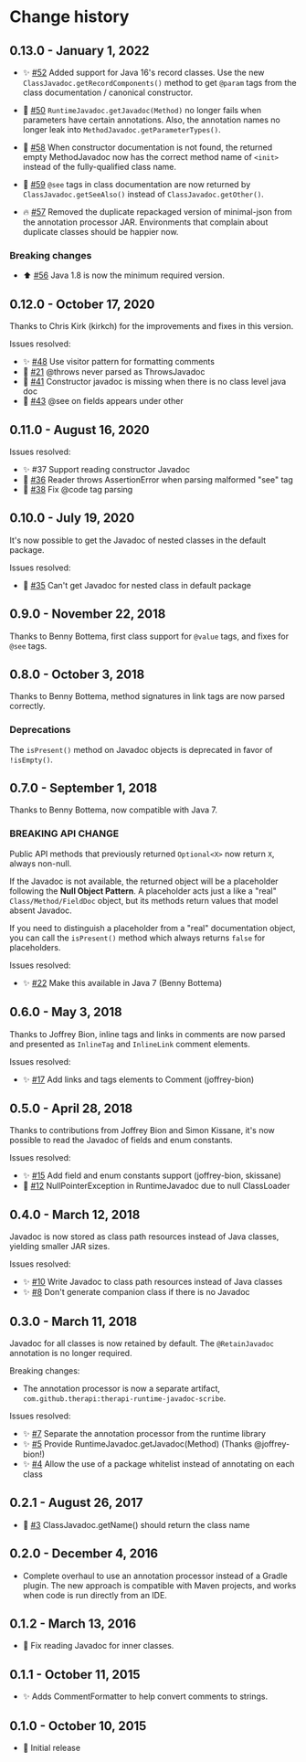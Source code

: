 # Change history

## 0.13.0 - January 1, 2022

* :sparkles: [#52](https://github.com/dnault/therapi-runtime-javadoc/issues/52) 
  Added support for Java 16's record classes. 
  Use the new `ClassJavadoc.getRecordComponents()` method to get `@param` tags
  from the class documentation / canonical constructor. 


* :bug: [#50](https://github.com/dnault/therapi-runtime-javadoc/issues/50)
  `RuntimeJavadoc.getJavadoc(Method)` no longer fails when parameters have
  certain annotations. Also, the annotation names no longer leak into
  `MethodJavadoc.getParameterTypes()`.


* :bug: [#58](https://github.com/dnault/therapi-runtime-javadoc/issues/58)
  When constructor documentation is not found, the returned empty
  MethodJavadoc now has the correct method name of `<init>` instead of
  the fully-qualified class name.


* :bug: [#59](https://github.com/dnault/therapi-runtime-javadoc/issues/59)
  `@see` tags in class documentation are now returned by
  `ClassJavadoc.getSeeAlso()` instead of `ClassJavadoc.getOther()`.


* :fire: [#57](https://github.com/dnault/therapi-runtime-javadoc/issues/57)
  Removed the duplicate repackaged version of minimal-json from the 
  annotation processor JAR. Environments that complain about duplicate classes
  should be happier now.


### Breaking changes

* :arrow_up: [#56](https://github.com/dnault/therapi-runtime-javadoc/issues/56) Java 1.8 is now the minimum required version.


## 0.12.0 - October 17, 2020

Thanks to Chris Kirk (kirkch) for the improvements and fixes in this version.

Issues resolved:

* :sparkles: [#48](https://github.com/dnault/therapi-runtime-javadoc/issues/48) Use visitor pattern for formatting comments
* :bug: [#21](https://github.com/dnault/therapi-runtime-javadoc/issues/21) @throws never parsed as ThrowsJavadoc
* :bug: [#41](https://github.com/dnault/therapi-runtime-javadoc/issues/41) Constructor javadoc is missing when there is no class level java doc
* :bug: [#43](https://github.com/dnault/therapi-runtime-javadoc/issues/43) @see on fields appears under other


## 0.11.0 - August 16, 2020

Issues resolved:

* :sparkles: #37 Support reading constructor Javadoc
* :bug: [#36](https://github.com/dnault/therapi-runtime-javadoc/issues/36) Reader throws AssertionError when parsing malformed "see" tag
* :bug: [#38](https://github.com/dnault/therapi-runtime-javadoc/issues/38) Fix @code tag parsing

## 0.10.0 - July 19, 2020

It's now possible to get the Javadoc of nested classes in the default package.

Issues resolved:

* :bug: [#35](https://github.com/dnault/therapi-runtime-javadoc/issues/35) Can't get Javadoc for nested class in default package

## 0.9.0 - November 22, 2018

Thanks to Benny Bottema, first class support for `@value` tags, and fixes for `@see` tags.

## 0.8.0 - October 3, 2018

Thanks to Benny Bottema, method signatures in link tags are now parsed correctly.

### Deprecations

The `isPresent()` method on Javadoc objects is deprecated in favor of
`!isEmpty()`.


## 0.7.0 - September 1, 2018

Thanks to Benny Bottema, now compatible with Java 7.

### BREAKING API CHANGE
Public API methods that previously returned `Optional<X>` now return `X`,
always non-null.

If the Javadoc is not available, the returned object will be a placeholder
following the **Null Object Pattern**. A placeholder acts just a like a "real"
`Class/Method/FieldDoc` object, but its methods return values that model
absent Javadoc.

If you need to distinguish a placeholder from a "real"
documentation object, you can call the `isPresent()` method which always
returns `false` for placeholders.
  
Issues resolved:

* :sparkles: [#22](https://github.com/dnault/therapi-runtime-javadoc/issues/22) Make this available in Java 7 (Benny Bottema)


## 0.6.0 - May 3, 2018

Thanks to Joffrey Bion, inline tags and links in comments are now parsed
and presented as `InlineTag` and `InlineLink` comment elements. 

Issues resolved:

* :sparkles: [#17](https://github.com/dnault/therapi-runtime-javadoc/issues/17) Add links and tags elements to Comment (joffrey-bion)


## 0.5.0 - April 28, 2018

Thanks to contributions from Joffrey Bion and Simon Kissane,
it's now possible to read the Javadoc of fields and enum constants.

Issues resolved:

* :sparkles: [#15](https://github.com/dnault/therapi-runtime-javadoc/issues/15) Add field and enum constants support (joffrey-bion, skissane)
* :bug: [#12](https://github.com/dnault/therapi-runtime-javadoc/issues/12) NullPointerException in RuntimeJavadoc due to null ClassLoader


## 0.4.0 - March 12, 2018

Javadoc is now stored as class path resources instead of Java classes,
yielding smaller JAR sizes.

Issues resolved:

* :sparkles: [#10](https://github.com/dnault/therapi-runtime-javadoc/issues/10) Write Javadoc to class path resources instead of Java classes 
* :sparkles: [#8](https://github.com/dnault/therapi-runtime-javadoc/issues/8) Don't generate companion class if there is no Javadoc


## 0.3.0 - March 11, 2018

Javadoc for all classes is now retained by default. The `@RetainJavadoc`
annotation is no longer required.
  
Breaking changes:

* The annotation processor is now a separate artifact,
`com.github.therapi:therapi-runtime-javadoc-scribe`.

Issues resolved:

* :sparkles: [#7](https://github.com/dnault/therapi-runtime-javadoc/issues/7) Separate the annotation processor from the runtime library
* :sparkles: [#5](https://github.com/dnault/therapi-runtime-javadoc/issues/5) Provide RuntimeJavadoc.getJavadoc(Method) (Thanks @joffrey-bion!)
* :sparkles: [#4](https://github.com/dnault/therapi-runtime-javadoc/issues/4) Allow the use of a package whitelist instead of annotating on each class


## 0.2.1 - August 26, 2017

* :bug: [#3](https://github.com/dnault/therapi-runtime-javadoc/issues/3) ClassJavadoc.getName() should return the class name


## 0.2.0 - December 4, 2016

* Complete overhaul to use an annotation processor instead of a Gradle plugin.
  The new approach is compatible with Maven projects, and works when code is run
  directly from an IDE.


## 0.1.2 - March 13, 2016

* :bug: Fix reading Javadoc for inner classes.


## 0.1.1 - October 11, 2015

* :sparkles: Adds CommentFormatter to help convert comments to strings.


## 0.1.0 - October 10, 2015

* :tada: Initial release

